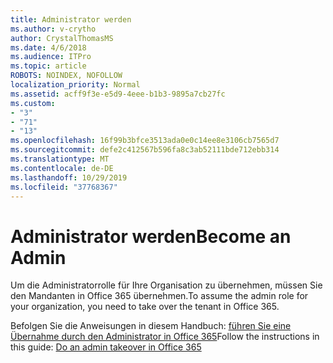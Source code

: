 ```yaml
---
title: Administrator werden
ms.author: v-crytho
author: CrystalThomasMS
ms.date: 4/6/2018
ms.audience: ITPro
ms.topic: article
ROBOTS: NOINDEX, NOFOLLOW
localization_priority: Normal
ms.assetid: acff9f3e-e5d9-4eee-b1b3-9895a7cb27fc
ms.custom:
- "3"
- "71"
- "13"
ms.openlocfilehash: 16f99b3bfce3513ada0e0c14ee8e3106cb7565d7
ms.sourcegitcommit: defe2c412567b596fa8c3ab52111bde712ebb314
ms.translationtype: MT
ms.contentlocale: de-DE
ms.lasthandoff: 10/29/2019
ms.locfileid: "37768367"
---
```

# <a name="become-an-admin"></a><span data-ttu-id="f891e-102">Administrator werden</span><span class="sxs-lookup"><span data-stu-id="f891e-102">Become an Admin</span></span>

<span data-ttu-id="f891e-103">Um die Administratorrolle für Ihre Organisation zu übernehmen, müssen Sie den Mandanten in Office 365 übernehmen.</span><span class="sxs-lookup"><span data-stu-id="f891e-103">To assume the admin role for your organization, you need to take over the tenant in Office 365.</span></span>
  
<span data-ttu-id="f891e-104">Befolgen Sie die Anweisungen in diesem Handbuch: [führen Sie eine Übernahme durch den Administrator in Office 365](https://docs.microsoft.com/office365/admin/misc/become-the-admin)</span><span class="sxs-lookup"><span data-stu-id="f891e-104">Follow the instructions in this guide: [Do an admin takeover in Office 365](https://docs.microsoft.com/office365/admin/misc/become-the-admin)</span></span>